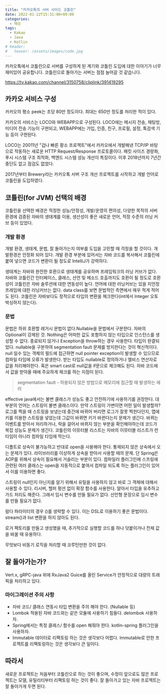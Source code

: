 ```yaml
---
title: "카카오톡의 서버 사이드 코틀린"
date: 2022-01-22T15:31:00+09:00
categories:
  - 메모
tags:
  - Kakao
  - Java
  - Kotlin
# header:
#   teaser: /assets/images/code.jpg
---
```


카카오톡에서 코틀린으로 서버를 구성하게 된 계기와 코틀린 도입에 대한 이야기가 너무 재미있어 공유합니다. 코틀린으로 돌아가는 서버는 점점 늘어갈 것 같습니다.

https://tv.kakao.com/channel/3150758/cliplink/391419295

## 카카오 서비스 구성

카카오의 평소 peek는 초당 80만 정도이다. 최대는 650만 정도를 처리한 적이 있다.

카카오의 서비스는 LOCO와 WEBAPP으로 구성된다. LOCO에는 메시지 전송, 채팅방, 미디어 전송 기능이 구현되고, WEBAPP에는 가입, 인증, 친구, 프로필, 설정, 톡검색 기능 등이 구현된다.

LOCO는 20011년 "겁나 빠른 황소 프로젝트"에서 카카오에서 개발해낸 TCP/IP 바탕으로 작동하는 새로운 HTTP Request/Response 프로토콜이다. 패킷 사이즈 경량화, 푸시 시스템 구조 최적화, 백엔드 시스템 성능 개선이 특징이다. 이후 2018년까지 7년간 중단도 없고 점검도 없었다.

2017년부터 Brewery라는 카카오톡 서버 구조 개선 프로젝트를 시작하고 개발 언어로 코틀린을 도입하였다.

## 코틀린(for JVM) 선택의 배경

코틀린을 선택한 배경은 적정한 성능/안정성, 개발/운영의 편의성, 다양한 목적의 서버 환경에 검증된 자바의 생태계를 이용, 생산성이 좋은 새로운 언어, 적정 수준의 러닝 커브 등이 있었다. 

### 개발 환경

개발 환경, 생태계, 문법, 잘 돌아가는지 여부를 도입을 고민할 때 걱정을 할 것이다. 개발환경은 안정화 되어 있다. 개발 환경 부분에 있어서는 자바 코드를 복사해서 코틀린에 붙여 넣으면 코드가 변환이 될 정도로 IntelliJ가 강력하다. 

생태계는 자바와 완전한 호환으로 생태계를 공유하며 프레임워크의 러닝 커브가 없다. 자바와 코틀린간 인터페이스, 클래스, 선언 및 메소드 호출까지도 호환이 될 정도로 호환성이 코틀린은 자바 솔루션에 대한 연동성이 높다. 언어에 대한 러닝커브는 있을 지언정 프레임에 대한 러닝커브는 없다. data class를 보면 문법적인 측면에서 매우 적게 적어도 된다. 코틀린은 자바보다도 정적으로 타입의 변환을 체크한다(int에서 Integer 오토 박싱하지 않는다).

### 문법
문법은 하위 호환할 레거시 문법이 없다.Nullable을 문법에서 구분한다. 자바의 Optional이 강제된 것. Nothing은 어떠한 값도 포함하지 않는 타입으로 인스턴스를 생성할 수 없다. 종료되지 않거나 Exception을 throw하는 경우 사용한다. 타입이 완결되었다. nullable을 구분하여 segmentation fault 문제를 방지한다는 것이 혁신적이다. null 일수 있는 객체의 필드에 접근하면 null pointer exception이 발생할 수 있으므로 컴파일 타임에 오류가 발생한다. 받는 타입도 nullable로 정의하거나 엘비스 연산자로 값을 처리해야한다. 혹은 smart cast로 null값을 if문으로 체크해도 된다. 자바 코드에서 값을 받아올 때에 주요하게 체크를 하는 지점이 된다. 

> segmentation fault - 허용되지 않은 방법으로 메모리에 접근할 때 발생하는 에러

effective java에서는 불변 클래스가 성능도 좋고 안전하기에 사용하기를 권장한다. 대부분의 언어는 스트링이 불변 클래스이다. 만약 스트링이 가변이면 어떤 일이 발생할까? 로그를 찍을 때 스트링을 보냈는데 중간에 바뀌어 버리면 로그가 잘못 찍힌다던지, 맵에 키를 이용한 스트링을 넣었는데 그값이 바뀌면 키가 바뀐다는지 문제가 생긴다. 바뀌는 이벤트를 받아서 처리하거나, 락을 걸어서 바뀌지 않는 부분을 확인해야하는데 코드가 복잡 성능도 문제가 생긴다. 코틀린의 이뮤터블 리스트는 자바의 이뮤터블 리스트가 런타임이 아니라 컴파일 타임에 막는다. 

디폴트로 상속이 불가능하고 반대로 open을 사용해야 한다. 통제되지 않은 상속에서 오는 문제가 있다. 라이브러리를 이상하게 상속을 받아서 사용할 때의 문제. 단 Spring은 AOP를 위해서 상속이 필요해서 거슬리는 부분이 있다. 컴파일러 플러그인에 스프링에 관련된 여러 클래스는 open을 자동적으로 붙여서 컴파일 되도록 하는 플러그인이 있어서 이를 이용하면 좋다. 

스트링이 null인지 아닌지를 알기 위해서 유틸을 사용하지 않고 바로 그 객체에 대해서 사용할 수 있다. 리시버, 헬퍼 펑션 없이 확장 함수를 사용한다. 알아서 타입을 유추하고 가드 처리도 해준다. 그래서 임시 변수를 만들 필요가 없다. 선언형 문장으로 임시 변수를 만들 필요가 없다. 

람다 파라미터의 경우 ()를 생략할 수 있다. 이는 DSL로 이용하기 좋은 문법이다. stream()과 list 변환을 하지 않아도 된다. 

로거 팩토리를 만들고 생성했을 때, 추가적으로 실행할 코드를 하나 덧붙이거나 전체 값을 바꿀 때 유용하다. 

무엇보다 비동기 로직을 처리할 때 코루틴만한 것이 없다. 

## 잘 돌아가는가?

Vert.x, gRPC-java 위에 RxJava2 Guice를 올린 Service가 안정적으로 대량의 트래픽을 처리하고 있다. 

### 마이그레이션 주의 사항
* 자바 코드/ 클래스 연동시 타입 변환을 주의 해야 한다. (Nullable 등)
* Lombok 적용된 자바 코드와는 같은 모듈에 사용하기 힘들다. delombok 사용하자.
* Spring에서는 특정 클래스/ 함수를 open 해줘야 한다. kotlin-spring 플러그인을 사용하자.
* Immutable 데이터로 리팩토링 하는 것은 생각보다 어렵다. Immutable로 안한 프로젝트를 리팩토링하는 것은 생각보다 큰 일이다. 

## 따라서
새로운 프로젝트는 처음부터 코틀린으로 하는 것이 좋으며, 수정이 앞으로도 많은 프로젝트는 모델, 유틸리티부터 리팩토링 하는 것이 좋다. 잘 돌아가고 있는 자바 프로젝트는 잘 돌아가게 두면 된다. 